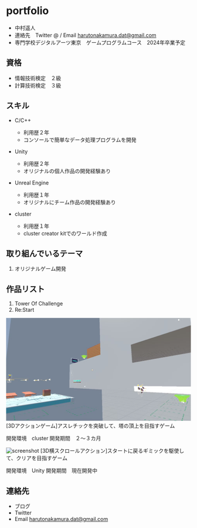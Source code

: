 ﻿# portfolio
- 中村遥人
- 連絡先　Twitter @ / Email harutonakamura.dat@gmail.com
- 専門学校デジタルアーツ東京　ゲームプログラムコース　2024年卒業予定

## 資格
- 情報技術検定　２級
- 計算技術検定　３級

## スキル
- C/C++
  - 利用歴２年
  - コンソールで簡単なデータ処理プログラムを開発

- Unity
  - 利用歴２年
  - オリジナルの個人作品の開発経験あり

- Unreal Engine
  - 利用歴１年
  - オリジナルにチーム作品の開発経験あり

- cluster
  - 利用歴１年
  - cluster creator kitでのワールド作成

## 取り組んでいるテーマ
1. オリジナルゲーム開発

## 作品リスト
1. Tower Of Challenge
2. Re:Start

![screenshot](cluster.png)
[3Dアクションゲーム]アスレチックを突破して、塔の頂上を目指すゲーム

開発環境　cluster
開発期間　２～３カ月


![screenshot](restert.png)
[3D横スクロールアクション]スタートに戻るギミックを駆使して、クリアを目指すゲーム

開発環境　Unity
開発期間　現在開発中

## 連絡先
- ブログ
- Twitter
- Email harutonakamura.dat@gmail.com